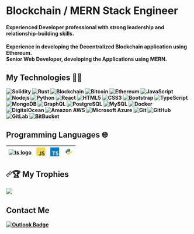 <H1>Blockchain / MERN Stack Engineer</h1>
<path fill-rule="evenodd" d="M7.775 3.275a.75.75 0 001.06 1.06l1.25-1.25a2 2 0 112.83 2.83l-2.5 2.5a2 2 0 01-2.83 0 .75.75 0 00-1.06 1.06 3.5 3.5 0 004.95 0l2.5-2.5a3.5 3.5 0 00-4.95-4.95l-1.25 1.25zm-4.69 9.64a2 2 0 010-2.83l2.5-2.5a2 2 0 012.83 0 .75.75 0 001.06-1.06 3.5 3.5 0 00-4.95 0l-2.5 2.5a3.5 3.5 0 004.95 4.95l1.25-1.25a.75.75 0 00-1.06-1.06l-1.25 1.25a2 2 0 01-2.83 0z"></path>
<h4>Experienced Developer professional with strong leadership and relationship-building skills.<h4>
<h4>Experience in developing the Decentralized Blockchain application using Ethereum.<br><b>Senior Web Developer<b/>, developing the Applications using <b>MERN</b>. </h4>

### <h2> My Technologies <a id="user-content--profile-trophy" class="anchor" aria-hidden="true" href="https://github.com/tylerfyu"></svg></a>👨‍💻</g-emoji></h2>
![Solidity](https://img.shields.io/badge/-Solidity-363636?style=flat-square&logo=Solidity)
![Rust](https://img.shields.io/badge/-Rust-black?style=flat-square&logo=Rust)
![Blockchain](https://img.shields.io/badge/-Blockchain-121D13?style=flat-square&logo=Blockchain.com)
![Bitcoin](https://img.shields.io/badge/-Bitcoin-F7931A?style=flat-square&logo=Bitcoin)
![Ethereum](https://img.shields.io/badge/-Ethereum-3C3C3D?style=flat-square&logo=Ethereum)
![JavaScript](https://img.shields.io/badge/-JavaScript-black?style=flat-square&logo=javascript)
![Nodejs](https://img.shields.io/badge/-Nodejs-black?style=flat-square&logo=Node.js)
![Python](https://img.shields.io/badge/-Python-black?style=flat-square&logo=Python)
![React](https://img.shields.io/badge/-React-black?style=flat-square&logo=react)
![HTML5](https://img.shields.io/badge/-HTML5-E34F26?style=flat-square&logo=html5&logoColor=white)
![CSS3](https://img.shields.io/badge/-CSS3-1572B6?style=flat-square&logo=css3)
![Bootstrap](https://img.shields.io/badge/-Bootstrap-563D7C?style=flat-square&logo=bootstrap)
![TypeScript](https://img.shields.io/badge/-TypeScript-007ACC?style=flat-square&logo=typescript)
![MongoDB](https://img.shields.io/badge/-MongoDB-black?style=flat-square&logo=mongodb)
![GraphQL](https://img.shields.io/badge/-GraphQL-E10098?style=flat-square&logo=graphql)
![PostgreSQL](https://img.shields.io/badge/-PostgreSQL-336791?style=flat-square&logo=postgresql)
![MySQL](https://img.shields.io/badge/-MySQL-black?style=flat-square&logo=mysql)
![Docker](https://img.shields.io/badge/-Docker-black?style=flat-square&logo=docker)
![DigitalOcean](https://img.shields.io/badge/-Digital%20Ocean-darkblue?style=flat-square&logo=digitalocean)
![Amazon AWS](https://img.shields.io/badge/Amazon%20AWS-232F3E?style=flat-square&logo=amazon-aws)
![Microsoft Azure](https://img.shields.io/badge/Microsoft%20Azure-232F7E?style=flat-square&logo=microsoft-azure)
![Git](https://img.shields.io/badge/-Git-black?style=flat-square&logo=git)
![GitHub](https://img.shields.io/badge/-GitHub-181717?style=flat-square&logo=github)
![GitLab](https://img.shields.io/badge/-GitLab-FCA121?style=flat-square&logo=gitlab)
![BitBucket](https://img.shields.io/badge/-BitBucket-darkblue?style=flat-square&logo=bitbucket)

### <h2>Programming Languages 🌐</h2>
| [<img src="https://docs.soliditylang.org/en/v0.8.11/_static/logo.svg" alt="ts logo" width="24">](https://docs.soliditylang.org/) | [<img src="https://raw.githubusercontent.com/github/explore/80688e429a7d4ef2fca1e82350fe8e3517d3494d/topics/javascript/javascript.png" alt="ts logo" width="24">](https://developer.mozilla.org/en-US/docs/Web/JavaScript) | [<img src="https://raw.githubusercontent.com/github/explore/80688e429a7d4ef2fca1e82350fe8e3517d3494d/topics/typescript/typescript.png" alt="ts logo" width="24">](https://www.typescriptlang.org/) |  [<img src="https://raw.githubusercontent.com/github/explore/80688e429a7d4ef2fca1e82350fe8e3517d3494d/topics/python/python.png" alt="python logo" width="24">](https://www.python.org/) |
|---|---|---|---|

### <h2 dir="auto"><a id="user-content--profile-trophy" class="anchor" aria-hidden="true" href="https://github.com/tylerfyu"><svg class="octicon octicon-link" viewBox="0 0 16 16" version="1.1" width="16" height="16" aria-hidden="true"><path fill-rule="evenodd" d="M7.775 3.275a.75.75 0 001.06 1.06l1.25-1.25a2 2 0 112.83 2.83l-2.5 2.5a2 2 0 01-2.83 0 .75.75 0 00-1.06 1.06 3.5 3.5 0 004.95 0l2.5-2.5a3.5 3.5 0 00-4.95-4.95l-1.25 1.25zm-4.69 9.64a2 2 0 010-2.83l2.5-2.5a2 2 0 012.83 0 .75.75 0 001.06-1.06 3.5 3.5 0 00-4.95 0l-2.5 2.5a3.5 3.5 0 004.95 4.95l1.25-1.25a.75.75 0 00-1.06-1.06l-1.25 1.25a2 2 0 01-2.83 0z"></path></svg></a>🏆</g-emoji> My Trophies</h2>
<a href="http://github.com/tylerfyu"><img src="https://camo.githubusercontent.com/d56647ee7f49ddaba75c1b71b74338bb36a7a1652bc73fb96e6cbd07206a93c1/68747470733a2f2f6769746875622d70726f66696c652d74726f7068792e76657263656c2e6170702f3f757365726e616d653d336d7038723326726f773d3126636f6c756d6e3d37266e6f2d62673d74727565266d617267696e2d773d3432267468656d653d6a756963796672657368"/></a>

### <h2>Contact Me</h2>
[![Outlook Badge](https://img.shields.io/badge/-tylerfyu@outlook.com-0078D4?style=flat-square&logo=MicrosoftOutlook&logoColor=white&link=mailto:tylerfyu@outlook.com)](mailto:tylerfyu@outlook.com)
